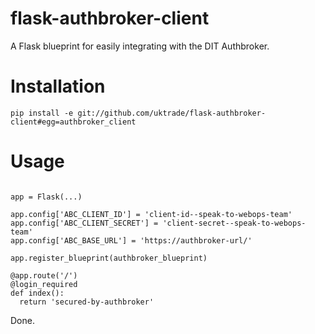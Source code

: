 # flask-authbroker-client

A Flask blueprint for easily integrating with the DIT Authbroker.

# Installation

`pip install -e git://github.com/uktrade/flask-authbroker-client#egg=authbroker_client`
    
# Usage

```from authbroker_client import authbroker_blueprint, login_required

app = Flask(...)

app.config['ABC_CLIENT_ID'] = 'client-id--speak-to-webops-team'
app.config['ABC_CLIENT_SECRET'] = 'client-secret--speak-to-webops-team'
app.config['ABC_BASE_URL'] = 'https://authbroker-url/'

app.register_blueprint(authbroker_blueprint)

@app.route('/')
@login_required
def index():
  return 'secured-by-authbroker'
```

Done.

